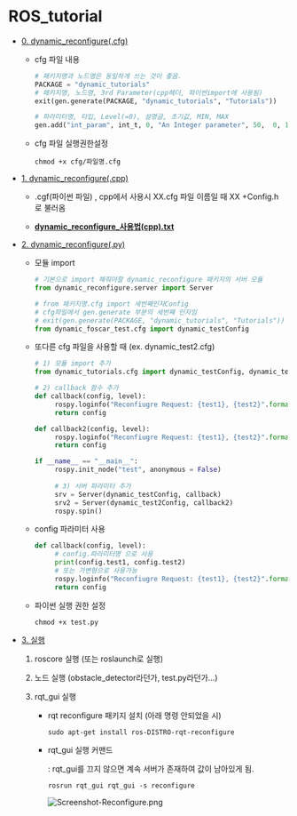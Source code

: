 # ROS_tutorial
- [0. dynamic_reconfigure(.cfg)](http://wiki.ros.org/dynamic_reconfigure/Tutorials/HowToWriteYourFirstCfgFile)

  - cfg 파일 내용

    ```python
    # 패키지명과 노드명은 동일하게 쓰는 것이 좋음. 
    PACKAGE = "dynamic_tutorials" 
    # 패키지명, 노드명, 3rd Parameter(cpp헤더, 파이썬import에 사용됨)
    exit(gen.generate(PACKAGE, "dynamic_tutorials", "Tutorials"))
    
    # 파라미터명, 타입, Level(=0), 설명글, 초기값, MIN, MAX
    gen.add("int_param", int_t, 0, "An Integer parameter", 50,  0, 100)
    ```

  - cfg 파일 실행권한설정

    ```shell
    chmod +x cfg/파일명.cfg 
    ```

    

- [1. dynamic_reconfigure(.cpp)](https://enssionaut.com/board_robotics/1221)

   - .cgf(파이썬 파일) , cpp에서 사용시    XX.cfg 파일 이름일 때 XX +Config.h 로 불러옴  

   - [**dynamic_reconfigure_사용법(cpp).txt**](https://github.com/yongbeomkwak/ROS_tutorial/blob/master/dynamic_reconfigure_사용법(cpp).txt)

       

- [2. dynamic_reconfigure(.py)](http://wiki.ros.org/dynamic_reconfigure/Tutorials/SettingUpDynamicReconfigureForANode%28python%29)

  -  모듈 import

     ```python
     # 기본으로 import 해줘야할 dynamic_reconfigure 패키지의 서버 모듈
     from dynamic_reconfigure.server import Server
     
     # from 패키지명.cfg import 세번째인자Config
     # cfg파일에서 gen.generate 부분의 세번째 인자임
     # exit(gen.generate(PACKAGE, "dynamic_tutorials", "Tutorials"))
     from dynamic_foscar_test.cfg import dynamic_testConfig
     ```

  -  또다른 cfg 파일을 사용할 때 (ex. dynamic_test2.cfg)

     ```python
     # 1) 모듈 import 추가
     from dynamic_tutorials.cfg import dynamic_testConfig, dynamic_test2Config 
     
     # 2) callback 함수 추가
     def callback(config, level):
          rospy.loginfo("Reconfiugre Request: {test1}, {test2}".format(**config))
          return config
     
     def callback2(config, level):
          rospy.loginfo("Reconfiugre Request: {test1}, {test2}".format(**config))
          return config
     
     if __name__ == "__main__":
          rospy.init_node("test", anonymous = False)
             
          # 3) 서버 파라미터 추가
          srv = Server(dynamic_testConfig, callback)
          srv2 = Server(dynamic_test2Config, callback2)
          rospy.spin()
     ```

  -  config 파라미터 사용

     ```python
     def callback(config, level):
          # config.파라미터명 으로 사용
          print(config.test1, config.test2) 
          # 또는 가변형으로 사용가능
          rospy.loginfo("Reconfiugre Request: {test1}, {test2}".format(**config))
          return config
     ```

  -  파이썬 실행 권한 설정

     ```shell
     chmod +x test.py
     ```

     

-  [3. 실행](#)

   1. roscore 실행 (또는 roslaunch로 실행)

   2. 노드 실행 (obstacle_detector라던가, test.py라던가...)

   3. rqt_gui 실행

      - rqt reconfigure 패키지 설치 (아래 명령 안되었을 시)

        ```shell
        sudo apt-get install ros-DISTRO-rqt-reconfigure
        ```

      - rqt_gui 실행 커맨드

        : rqt_gui를 끄지 않으면 계속 서버가 존재하여 값이 남아있게 됨.

        ```shell
        rosrun rqt_gui rqt_gui -s reconfigure
        ```

        ![Screenshot-Reconfigure.png](http://wiki.ros.org/dynamic_reconfigure/Tutorials/SettingUpDynamicReconfigureForANode%28python%29/groovy?action=AttachFile&do=get&target=Screenshot-Reconfigure.png)

